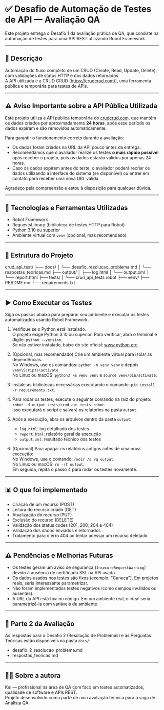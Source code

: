 # ✅ Desafio de Automação de Testes de API — Avaliação QA

Este projeto entrega o Desafio 1 da avaliação prática de QA, que consiste na automação de testes para uma API REST utilizando Robot Framework.

---

## 📌 Descrição

Automação do fluxo completo de um CRUD (Create, Read, Update, Delete), com validações de status HTTP e dos dados retornados.  
A API utilizada é a CRUD CRUD (https://crudcrud.com/), uma ferramenta pública e temporária para testes de APIs.

---

## ⚠️ Aviso Importante sobre a API Pública Utilizada

Este projeto utiliza a API pública temporária do [crudcrud.com](https://crudcrud.com), que mantém os dados criados por aproximadamente **24 horas**, após esse período os dados expiram e são removidos automaticamente.

Para garantir o funcionamento correto durante a avaliação:

- Os dados foram criados na URL da API pouco antes da entrega.
- Recomendamos que o avaliador realize os testes **o mais rápido possível** após receber o projeto, pois os dados estarão válidos por apenas 24 horas.
- Caso os dados expirem antes do teste, o avaliador poderá recriar os dados utilizando a interface do sistema (se disponível) ou entrar em contato para receber uma nova URL válida.

Agradeço pela compreensão e estou à disposição para qualquer dúvida.

---


## 🚀 Tecnologias e Ferramentas Utilizadas

- Robot Framework  
- RequestsLibrary (biblioteca de testes HTTP para Robot)  
- Python 3.10 ou superior  
- Ambiente virtual com `venv` (opcional, mas recomendado)

---

## 📁 Estrutura do Projeto

crud_api_test/
├── docs/
│ └── desafio_resolucao_problema.md
│ └── respostas_teoricas.md
├── output/
│ ├── log.html
│ └── output.xml
│ └── report.html
├── tests/
│ └── crud_api_tests.robot
├── venv/
├── README.md
└── requirements.txt

---

## ▶️ Como Executar os Testes

Siga os passos abaixo para preparar seu ambiente e executar os testes automatizados usando Robot Framework.

1. Verifique se o Python está instalado.  
   O projeto exige Python 3.10 ou superior. Para verificar, abra o terminal e digite: `python --version`.  
   Se não estiver instalado, baixe do site oficial: www.python.org.

2. (Opcional, mas recomendado) Crie um ambiente virtual para isolar as dependências.  
   No Windows, use os comandos: `python -m venv venv` e depois `venv\Scripts\activate`.  
   No Linux ou macOS: `python3 -m venv venv` e `source venv/bin/activate`.

3. Instale as bibliotecas necessárias executando o comando: `pip install -r requirements.txt`.

4. Para rodar os testes, execute o seguinte comando na raiz do projeto:  
   `robot -d output tests/crud_api_tests.robot`.  
   Isso executará o script e salvará os relatórios na pasta `output`.

5. Após a execução, abra os arquivos dentro da pasta `output`:  
   - `log.html`: log detalhado dos testes  
   - `report.html`: relatório geral da execução  
   - `output.xml`: resultado técnico dos testes

6. (Opcional) Para apagar os relatórios antigos antes de uma nova execução:  
   No Windows, use o comando: `rmdir /s /q output`.  
   No Linux ou macOS: `rm -rf output`.  
   Em seguida, repita o passo 4 para rodar os testes novamente.

---

## 📊 O que foi implementado

- Criação de um recurso (POST)  
- Leitura do recurso criado (GET)  
- Atualização do recurso (PUT)  
- Exclusão do recurso (DELETE)  
- Validação dos status codes (201, 200, 204 e 404)  
- Validação dos dados enviados e retornados  
- Tratamento para o erro 404 ao tentar acessar um recurso deletado  

---

## ⚠️ Pendências e Melhorias Futuras

- Os testes geram um aviso de segurança (`InsecureRequestWarning`) devido à ausência de certificado SSL na API usada.  
- Os dados usados nos testes são fixos (exemplo: "Caneca"). Em projetos reais, seria interessante parametrizar.  
- Não foram implementados testes negativos (como campos inválidos ou ausentes).  
- A URL da API está fixa no código. Em um ambiente real, o ideal seria parametrizá-la com variáveis de ambiente.

---

## 📑 Parte 2 da Avaliação

As respostas para o Desafio 2 (Resolução de Problemas) e as Perguntas Teóricas estão disponíveis na pasta `docs/`:

- desafio_2_resolucao_problema.md  
- respostas_teoricas.md

---

## 👩‍💻 Sobre a autora

Kel — profissional na área de QA com foco em testes automatizados, qualidade de software e APIs REST.  
Projeto desenvolvido como parte de uma avaliação técnica para a vaga de Analista QA.
